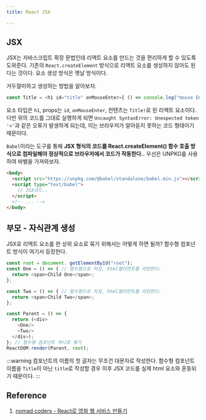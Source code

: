 ```yaml
---
title: React JSX

---
```

## JSX
JSX는 자바스크립트 확장 문법인데 리액트 요소를 만드는 것을 편리하게 할 수 있도록 도와준다. 기존의 `React.createElement` 방식으로 리액트 요소를 생성하지 않아도 된다는 것이다. 요소 생성 방식은 옛날 방식이다.

거두절미하고 생성하는 방법을 알아보자.

```javascript
const Title = <h1 id="title" onMouseEnter={ () => console.log("mouse Enter!") }>Title!</h1>
```

요소 타입은 `h1`, props는 `id`, `onMouseEnter`,  컨텐츠는 `Title!`로 된 리액트 요소이다. 다만 위의 코드를 그대로 실행하게 되면 `Uncaught SyntaxError: Unexpected token '<'`과 같은 오류가 발생하게 되는데, 이는 브라우저가 알아듣지 못하는 코드 형태이기 때문이다.

`Babel`이라는 도구를 통해 **JSX 형식의 코드를 React.createElement() 함수 호출 방식으로 컴파일해야 정상적으로 브라우저에서 코드가 작동한다..** 우선은 UNPKG를 사용하여 바벨을 가져와보자.
```html
<body>
  <script src="https://unpkg.com/@babel/standalone/babel.min.js"></script>
  <script type="text/babel">
    // JSX코드..
  </script>
  <!-- ... -->
</body>
```

## 부모 - 자식관계 생성
JSX로 리액트 요소를 한 상위 요소로 묶기 위해서는 어떻게 하면 될까? 함수형 컴포넌트 방식이 여기서 등장한다.
```javascript
const root = document. getElementById("root");
const One = () => { // 함수형으로 작성, html엘리먼트를 리턴한다.
  return <span>Child One</span>;
};

const Two = () => { // 함수형으로 작성, html엘리먼트를 리턴한다.
  return <span>Child Two</span>;
};

const Parent = () => {
  return (<div>
    <One/>
    <Two/>
  </div>);
}; // 함수형 컴포넌트 하나로 묶기
ReactDOM.render(Parent, root);
```

:::warning
컴포넌트의 이름의 첫 글자는 무조건 대문자로 작성한다. 함수형 컴포넌트 이름을 `Title`이 아닌 `title`로 작성할 경우 이후 JSX 코드를 실제 html 요소와 혼동되기 때문이다.
:::


## Reference
1. [nomad coders - React로 영화 웹 서비스 만들기](https://nomadcoders.co/react-for-beginners/lobby)